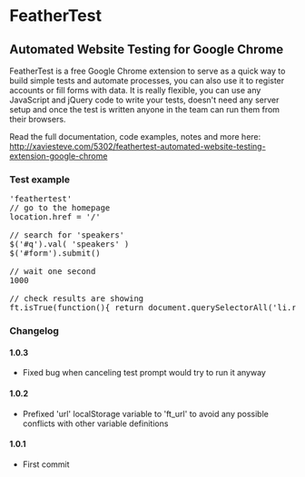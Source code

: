 # FeatherTest
## Automated Website Testing for Google Chrome

FeatherTest is a free Google Chrome extension to serve as a quick way to build simple tests and automate processes, you can also use it to register accounts or fill forms with data. It is really flexible, you can use any JavaScript and jQuery code to write your tests, doesn't need any server setup and once the test is written anyone in the team can run them from their browsers.

Read the full documentation, code examples, notes and more here:
http://xaviesteve.com/5302/feathertest-automated-website-testing-extension-google-chrome

### Test example

<pre>'feathertest'
// go to the homepage
location.href = '/'

// search for 'speakers'
$('#q').val( 'speakers' )
$('#form').submit()

// wait one second
1000

// check results are showing
ft.isTrue(function(){ return document.querySelectorAll('li.results .item').length >= 6 ) })</pre>

### Changelog

#### 1.0.3

- Fixed bug when canceling test prompt would try to run it anyway

#### 1.0.2

- Prefixed 'url' localStorage variable to 'ft_url' to avoid any possible conflicts with other variable definitions

#### 1.0.1

- First commit

